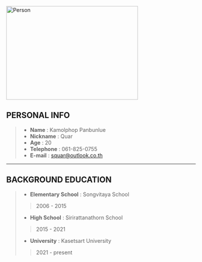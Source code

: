<img src="https://github.com/L3b1-qw/L3b1-qw.github.io/blob/6d78d3c473d7652b5680ff0d9ffba05f2d96fe85/image%20folder/IMG_3678.JPG" 
     alt="Person" style="height: 250px; width: 350px;" />


## **PERSONAL INFO**
> - **Name** : Kamolphop Panbunlue  
> - **Nickname** : Quar  
> - **Age** : 20  
> - **Telephone** : 061-825-0755  
> - **E-mail** : squar@outlook.co.th  

---

## **BACKGROUND EDUCATION**
> - **Elementary School** : Songvitaya School  
>> 2006 - 2015  
> - **High School** : Sirirattanathorn School  
>> 2015 - 2021  
> - **University** : Kasetsart University  
>> 2021 - present  



